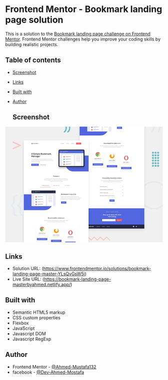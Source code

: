﻿# Frontend Mentor - Bookmark landing page solution

This is a solution to the [Bookmark landing page challenge on Frontend Mentor](https://www.frontendmentor.io/challenges/bookmark-landing-page-5d0b588a9edda32581d29158). Frontend Mentor challenges help you improve your coding skills by building realistic projects. 

## Table of contents
- [Screenshot](#Screenshot)
- [Links](#links)
- [Built with](#built-with)
- [Author](#author)


  ## Screenshot

<img src="https://raw.githubusercontent.com/Ahmed-Mustafa132/bookmark-landing-page-master/main/design/desktop-preview.jpg" alt="img" >



## Links

- Solution URL: (https://www.frontendmentor.io/solutions/bookmark-landing-page-master-YLsQvGsW5i)
- Live Site URL: (https://bookmark-landing-page-masterbyahmed.netlify.app/)

## Built with

- Semantic HTML5 markup
- CSS custom properties
- Flexbox
- JavaScript
- Javascript DOM
- Javascript RegExp

## Author

- Frontend Mentor - [@Ahmed-Mustafa132](https://www.frontendmentor.io/profile/Ahmed-Mustafa132)
- facebook - [@Dev-Ahmed-Mostafa](https://www.facebook.com/profile.php?id=100009378908202)
